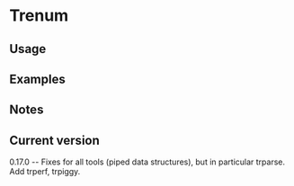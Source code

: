 # Trenum

## Usage

## Examples

## Notes

## Current version

0.17.0 -- Fixes for all tools (piped data structures), but in particular trparse. Add trperf, trpiggy.
